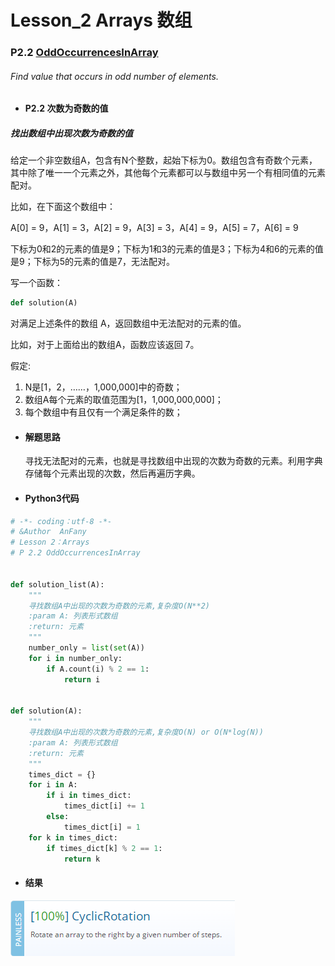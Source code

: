 # Lesson_2 Arrays  数组

### P2.2 [OddOccurrencesInArray](https://app.codility.com/programmers/lessons/2-arrays/odd_occurrences_in_array/) 
###### Find value that occurs in odd number of elements.

* #### P2.2 次数为奇数的值
##### 找出数组中出现次数为奇数的值

给定一个非空数组A，包含有N个整数，起始下标为0。数组包含有奇数个元素，其中除了唯一一个元素之外，其他每个元素都可以与数组中另一个有相同值的元素配对。

比如，在下面这个数组中：

A[0] = 9，A[1] = 3，A[2] = 9，A[3] = 3，A[4] = 9，A[5] = 7，A[6] = 9 

下标为0和2的元素的值是9；下标为1和3的元素的值是3；下标为4和6的元素的值是9；下标为5的元素的值是7，无法配对。

写一个函数：
```python
def solution(A)
```
对满足上述条件的数组 A，返回数组中无法配对的元素的值。

比如，对于上面给出的数组A，函数应该返回 7。

假定:

   1. N是[1，2，……，1,000,000]中的奇数；
   2. 数组A每个元素的取值范围为[1，1,000,000,000]；
   3. 每个数组中有且仅有一个满足条件的数；

* #### 解题思路

  寻找无法配对的元素，也就是寻找数组中出现的次数为奇数的元素。利用字典存储每个元素出现的次数，然后再遍历字典。


* #### Python3代码

```python
# -*- coding：utf-8 -*-
# &Author  AnFany
# Lesson 2：Arrays
# P 2.2 OddOccurrencesInArray


def solution_list(A):
    """
    寻找数组A中出现的次数为奇数的元素,复杂度O(N**2)
    :param A: 列表形式数组
    :return: 元素
    """
    number_only = list(set(A))
    for i in number_only:
        if A.count(i) % 2 == 1:
            return i


def solution(A):
    """
    寻找数组A中出现的次数为奇数的元素,复杂度O(N) or O(N*log(N))
    :param A: 列表形式数组
    :return: 元素
    """
    times_dict = {}
    for i in A:
        if i in times_dict:
            times_dict[i] += 1
        else:
            times_dict[i] = 1
    for k in times_dict:
        if times_dict[k] % 2 == 1:
            return k
```

* #### 结果

![image](https://github.com/Anfany/Codility-Lessons-By-Python3/blob/master/L2_Arrays/2.2.png)

